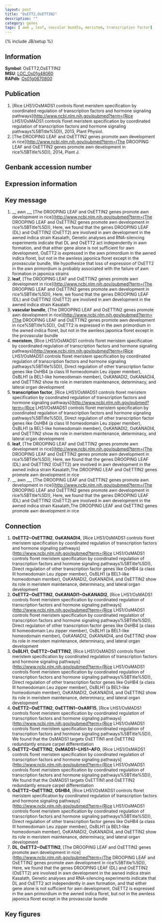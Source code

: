 ```yaml
---
layout: post
title: "OsETT2,OsETTIN2"
description: ""
category: genes
tags: [ awn , leaf, vascular bundle, meristem, transcription factor]
---
```

{% include JB/setup %}

## Information
__Symbol__: OsETT2,OsETTIN2  
__MSU__: [LOC_Os01g48060](http://rice.plantbiology.msu.edu/cgi-bin/ORF_infopage.cgi?orf=LOC_Os01g48060)  
__RAPdb__: [Os01g0670800](http://rapdb.dna.affrc.go.jp/viewer/gbrowse_details/irgsp1?name=Os01g0670800)  

## Publication
1. [Rice LHS1/OsMADS1 controls floret meristem specification by coordinated regulation of transcription factors and hormone signaling pathways](http://www.ncbi.nlm.nih.gov/pubmed?term=(Rice LHS1/OsMADS1 controls floret meristem specification by coordinated regulation of transcription factors and hormone signaling pathways%5BTitle%5D)), 2013, Plant Physiol.
2. [The DROOPING LEAF and OsETTIN2 genes promote awn development in rice](http://www.ncbi.nlm.nih.gov/pubmed?term=(The DROOPING LEAF and OsETTIN2 genes promote awn development in rice%5BTitle%5D)), 2014, Plant J.

## Genbank accession number

## Expression information

## Key message
1. __ awn __, [The DROOPING LEAF and OsETTIN2 genes promote awn development in rice](http://www.ncbi.nlm.nih.gov/pubmed?term=(The DROOPING LEAF and OsETTIN2 genes promote awn development in rice%5BTitle%5D)),  Here, we found that the genes DROOPING LEAF (DL) and OsETTIN2 (OsETT2) are involved in awn development in the awned indica strain Kasalath, Genetic analyses and RNA-silencing experiments indicate that DL and OsETT2 act independently in awn formation, and that either gene alone is not sufficient for awn development, OsETT2 is expressed in the awn primordium in the awned indica floret, but not in the awnless japonica floret except in the provascular bundle, We hypothesize that loss of expression of OsETT2 in the awn primordium is probably associated with the failure of awn formation in japonica strains
2. __leaf__, [The DROOPING LEAF and OsETTIN2 genes promote awn development in rice](http://www.ncbi.nlm.nih.gov/pubmed?term=(The DROOPING LEAF and OsETTIN2 genes promote awn development in rice%5BTitle%5D)),  Here, we found that the genes DROOPING LEAF (DL) and OsETTIN2 (OsETT2) are involved in awn development in the awned indica strain Kasalath
3. __vascular bundle__, [The DROOPING LEAF and OsETTIN2 genes promote awn development in rice](http://www.ncbi.nlm.nih.gov/pubmed?term=(The DROOPING LEAF and OsETTIN2 genes promote awn development in rice%5BTitle%5D)),  OsETT2 is expressed in the awn primordium in the awned indica floret, but not in the awnless japonica floret except in the provascular bundle
4. __meristem__, [Rice LHS1/OsMADS1 controls floret meristem specification by coordinated regulation of transcription factors and hormone signaling pathways](http://www.ncbi.nlm.nih.gov/pubmed?term=(Rice LHS1/OsMADS1 controls floret meristem specification by coordinated regulation of transcription factors and hormone signaling pathways%5BTitle%5D)),  Direct regulation of other transcription factor genes like OsHB4 (a class III homeodomain Leu zipper member), OsBLH1 (a BEL1-like homeodomain member), OsKANADI2, OsKANADI4, and OsETTIN2 show its role in meristem maintenance, determinacy, and lateral organ development
5. __transcription factor__, [Rice LHS1/OsMADS1 controls floret meristem specification by coordinated regulation of transcription factors and hormone signaling pathways](http://www.ncbi.nlm.nih.gov/pubmed?term=(Rice LHS1/OsMADS1 controls floret meristem specification by coordinated regulation of transcription factors and hormone signaling pathways%5BTitle%5D)),  Direct regulation of other transcription factor genes like OsHB4 (a class III homeodomain Leu zipper member), OsBLH1 (a BEL1-like homeodomain member), OsKANADI2, OsKANADI4, and OsETTIN2 show its role in meristem maintenance, determinacy, and lateral organ development
6. __leaf__, [The DROOPING LEAF and OsETTIN2 genes promote awn development in rice](http://www.ncbi.nlm.nih.gov/pubmed?term=(The DROOPING LEAF and OsETTIN2 genes promote awn development in rice%5BTitle%5D)),  Here, we found that the genes DROOPING LEAF (DL) and OsETTIN2 (OsETT2) are involved in awn development in the awned indica strain Kasalath,The DROOPING LEAF and OsETTIN2 genes promote awn development in rice
7. __ awn __, [The DROOPING LEAF and OsETTIN2 genes promote awn development in rice](http://www.ncbi.nlm.nih.gov/pubmed?term=(The DROOPING LEAF and OsETTIN2 genes promote awn development in rice%5BTitle%5D)),  Here, we found that the genes DROOPING LEAF (DL) and OsETTIN2 (OsETT2) are involved in awn development in the awned indica strain Kasalath,The DROOPING LEAF and OsETTIN2 genes promote awn development in rice

## Connection
1. __OsETT2~OsETTIN2__, __OsKANADI4__, [Rice LHS1/OsMADS1 controls floret meristem specification by coordinated regulation of transcription factors and hormone signaling pathways](http://www.ncbi.nlm.nih.gov/pubmed?term=(Rice LHS1/OsMADS1 controls floret meristem specification by coordinated regulation of transcription factors and hormone signaling pathways%5BTitle%5D)),  Direct regulation of other transcription factor genes like OsHB4 (a class III homeodomain Leu zipper member), OsBLH1 (a BEL1-like homeodomain member), OsKANADI2, OsKANADI4, and OsETTIN2 show its role in meristem maintenance, determinacy, and lateral organ development
2. __OsETT2~OsETTIN2__, __OsKANADI1~OsKANADI2__, [Rice LHS1/OsMADS1 controls floret meristem specification by coordinated regulation of transcription factors and hormone signaling pathways](http://www.ncbi.nlm.nih.gov/pubmed?term=(Rice LHS1/OsMADS1 controls floret meristem specification by coordinated regulation of transcription factors and hormone signaling pathways%5BTitle%5D)),  Direct regulation of other transcription factor genes like OsHB4 (a class III homeodomain Leu zipper member), OsBLH1 (a BEL1-like homeodomain member), OsKANADI2, OsKANADI4, and OsETTIN2 show its role in meristem maintenance, determinacy, and lateral organ development
3. __OsBLH1__, __OsETT2~OsETTIN2__, [Rice LHS1/OsMADS1 controls floret meristem specification by coordinated regulation of transcription factors and hormone signaling pathways](http://www.ncbi.nlm.nih.gov/pubmed?term=(Rice LHS1/OsMADS1 controls floret meristem specification by coordinated regulation of transcription factors and hormone signaling pathways%5BTitle%5D)),  Direct regulation of other transcription factor genes like OsHB4 (a class III homeodomain Leu zipper member), OsBLH1 (a BEL1-like homeodomain member), OsKANADI2, OsKANADI4, and OsETTIN2 show its role in meristem maintenance, determinacy, and lateral organ development
4. __OsETT2~OsETTIN2__, __OsETTIN1~OsARF15__, [Rice LHS1/OsMADS1 controls floret meristem specification by coordinated regulation of transcription factors and hormone signaling pathways](http://www.ncbi.nlm.nih.gov/pubmed?term=(Rice LHS1/OsMADS1 controls floret meristem specification by coordinated regulation of transcription factors and hormone signaling pathways%5BTitle%5D)),  We found that the OsMADS1 targets OsETTIN1 and OsETTIN2 redundantly ensure carpel differentiation
5. __OsETT2~OsETTIN2__, __OsMADS1~LHS1~AFO__, [Rice LHS1/OsMADS1 controls floret meristem specification by coordinated regulation of transcription factors and hormone signaling pathways](http://www.ncbi.nlm.nih.gov/pubmed?term=(Rice LHS1/OsMADS1 controls floret meristem specification by coordinated regulation of transcription factors and hormone signaling pathways%5BTitle%5D)),  We found that the OsMADS1 targets OsETTIN1 and OsETTIN2 redundantly ensure carpel differentiation
6. __OsETT2~OsETTIN2__, __OSHB4__, [Rice LHS1/OsMADS1 controls floret meristem specification by coordinated regulation of transcription factors and hormone signaling pathways](http://www.ncbi.nlm.nih.gov/pubmed?term=(Rice LHS1/OsMADS1 controls floret meristem specification by coordinated regulation of transcription factors and hormone signaling pathways%5BTitle%5D)),  Direct regulation of other transcription factor genes like OsHB4 (a class III homeodomain Leu zipper member), OsBLH1 (a BEL1-like homeodomain member), OsKANADI2, OsKANADI4, and OsETTIN2 show its role in meristem maintenance, determinacy, and lateral organ development
7. __DL__, __OsETT2~OsETTIN2__, [The DROOPING LEAF and OsETTIN2 genes promote awn development in rice](http://www.ncbi.nlm.nih.gov/pubmed?term=(The DROOPING LEAF and OsETTIN2 genes promote awn development in rice%5BTitle%5D)),  Here, we found that the genes DROOPING LEAF (DL) and OsETTIN2 (OsETT2) are involved in awn development in the awned indica strain Kasalath, Genetic analyses and RNA-silencing experiments indicate that DL and OsETT2 act independently in awn formation, and that either gene alone is not sufficient for awn development, OsETT2 is expressed in the awn primordium in the awned indica floret, but not in the awnless japonica floret except in the provascular bundle

## Key figures


